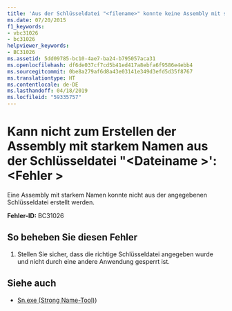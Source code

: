 ```yaml
---
title: 'Aus der Schlüsseldatei "<filename>" konnte keine Assembly mit starkem Namen erstellt werden: <error>'
ms.date: 07/20/2015
f1_keywords:
- vbc31026
- bc31026
helpviewer_keywords:
- BC31026
ms.assetid: 5dd09785-bc10-4ae7-ba24-b795057aca31
ms.openlocfilehash: df6de037cf7cd5b41ed417a8ebfa6f9586e4ebb4
ms.sourcegitcommit: 0be8a279af6d8a43e03141e349d3efd5d35f8767
ms.translationtype: HT
ms.contentlocale: de-DE
ms.lasthandoff: 04/18/2019
ms.locfileid: "59335757"
---
```

# <a name="unable-to-create-strong-named-assembly-from-key-file-filename-error"></a>Kann nicht zum Erstellen der Assembly mit starkem Namen aus der Schlüsseldatei "\<Dateiname >': \<Fehler >
Eine Assembly mit starkem Namen konnte nicht aus der angegebenen Schlüsseldatei erstellt werden.  
  
 **Fehler-ID:** BC31026  
  
## <a name="to-correct-this-error"></a>So beheben Sie diesen Fehler  
  
1. Stellen Sie sicher, dass die richtige Schlüsseldatei angegeben wurde und nicht durch eine andere Anwendung gesperrt ist.  
  
## <a name="see-also"></a>Siehe auch

- [Sn.exe (Strong Name-Tool)](../../../framework/tools/sn-exe-strong-name-tool.md))
